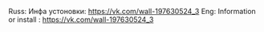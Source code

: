 Russ:
Инфа устоновки: https://vk.com/wall-197630524_3
Eng:
Information or install : https://vk.com/wall-197630524_3
